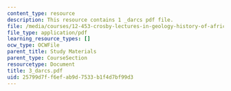 ```yaml
---
content_type: resource
description: This resource contains 1 _darcs pdf file.
file: /media/courses/12-453-crosby-lectures-in-geology-history-of-africa-fall-2005/25799d7ff6efab9d7533b1f4d7bf99d3_3_darcs.pdf
file_type: application/pdf
learning_resource_types: []
ocw_type: OCWFile
parent_title: Study Materials
parent_type: CourseSection
resourcetype: Document
title: 3_darcs.pdf
uid: 25799d7f-f6ef-ab9d-7533-b1f4d7bf99d3
---
```

